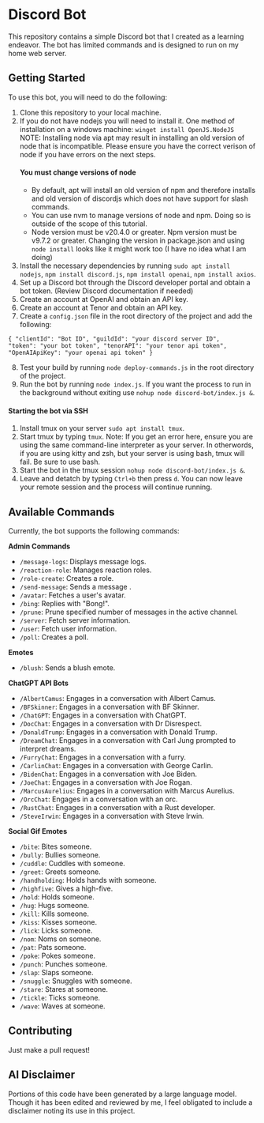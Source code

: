 # Discord Bot

This repository contains a simple Discord bot that I created as a learning endeavor. The bot has limited commands and is designed to run on my home web server.

## Getting Started

To use this bot, you will need to do the following:

1. Clone this repository to your local machine.
2. If you do not have nodejs you will need to install it. One method of installation on a windows machine: `winget install OpenJS.NodeJS`
   NOTE: Installing node via apt may result in installing an old version of node that is incompatible. Please ensure you have the correct verison of node if you have errors on the next steps.
   #### You must change versions of node
   - By default, apt will install an old version of npm and therefore installs and old version of discordjs which does not have support for slash commands.
   - You can use nvm to manage versions of node and npm. Doing so is outside of the scope of this tutorial.
   - Node version must be v20.4.0 or greater. Npm version must be v9.7.2 or greater.
     Changing the version in package.json and using `node install` looks like it might work too (I have no idea what I am doing)
4. Install the necessary dependencies by running `sudo apt install nodejs`, `npm install discord.js`, `npm install openai`, `npm install axios`. 
5. Set up a Discord bot through the Discord developer portal and obtain a bot token. (Review Discord documentation if needed)
6. Create an account at OpenAI and obtain an API key.
7. Create an account at Tenor and obtain an API key.
8. Create a `config.json` file in the root directory of the project and add the following:

  
<code>{
    "clientId": "Bot ID",
    "guildId": "your discord server ID",
    "token": "your bot token",
    "tenorAPI": "your tenor api token",
    "OpenAIApiKey": "your openai api token"
      }</code>
  
8. Test your build by running `node deploy-commands.js` in the root directory of the project. 
9. Run the bot by running `node index.js`. If you want the process to run in the background without exiting use `nohup node discord-bot/index.js &`.
#### Starting the bot via SSH
1. Install tmux on your server `sudo apt install tmux`.
2. Start tmux by typing `tmux`.
   Note: If you get an error here, ensure you are using the same command-line interpreter as your server. In otherwords, if you are using kitty and zsh, but your server is using bash, tmux will fail. Be sure to use bash.
3. Start the bot in the tmux session `nohup node discord-bot/index.js &`.
4. Leave and detatch by typing `Ctrl+b` then press `d`.
   You can now leave your remote session and the process will continue running.
   
## Available Commands

Currently, the bot supports the following commands:

**Admin Commands**

- `/message-logs`: Displays message logs.
- `/reaction-role`: Manages reaction roles.
- `/role-create`: Creates a role.
- `/send-message`: Sends a message .
- `/avatar`: Fetches a user's avatar.
- `/bing`: Replies with "Bong!".
- `/prune`: Prune specified number of messages in the active channel.
- `/server`: Fetch server information.
- `/user`: Fetch user information.
- `/poll`: Creates a poll.

**Emotes**

- `/blush`: Sends a blush emote.

**ChatGPT API Bots**

- `/AlbertCamus`: Engages in a conversation with Albert Camus.
- `/BFSkinner`: Engages in a conversation with BF Skinner.
- `/ChatGPT`: Engages in a conversation with ChatGPT.
- `/DocChat`: Engages in a conversation with Dr Disrespect.
- `/DonaldTrump`: Engages in a conversation with Donald Trump.
- `/DreamChat`: Engages in a conversation with Carl Jung prompted to interpret dreams.
- `/FurryChat`: Engages in a conversation with a furry.
- `/CarlinChat`: Engages in a conversation with George Carlin.
- `/BidenChat`: Engages in a conversation with Joe Biden.
- `/JoeChat`: Engages in a conversation with Joe Rogan.
- `/MarcusAurelius`: Engages in a conversation with Marcus Aurelius.
- `/OrcChat`: Engages in a conversation with an orc.
- `/RustChat`: Engages in a conversation with a Rust developer.
- `/SteveIrwin`: Engages in a conversation with Steve Irwin.

**Social Gif Emotes**

- `/bite`: Bites someone.
- `/bully`: Bullies someone.
- `/cuddle`: Cuddles with someone.
- `/greet`: Greets someone.
- `/handholding`: Holds hands with someone.
- `/highfive`: Gives a high-five.
- `/hold`: Holds someone.
- `/hug`: Hugs someone.
- `/kill`: Kills someone.
- `/kiss`: Kisses someone.
- `/lick`: Licks someone.
- `/nom`: Noms on someone.
- `/pat`: Pats someone.
- `/poke`: Pokes someone.
- `/punch`: Punches someone.
- `/slap`: Slaps someone.
- `/snuggle`: Snuggles with someone.
- `/stare`: Stares at someone.
- `/tickle`: Ticks someone.
- `/wave`: Waves at someone.


## Contributing

Just make a pull request!

## AI Disclaimer 
Portions of this code have been generated by a large language model. Though it has been edited and reviewed by me, I feel obligated to include a disclaimer noting its use in this project.
